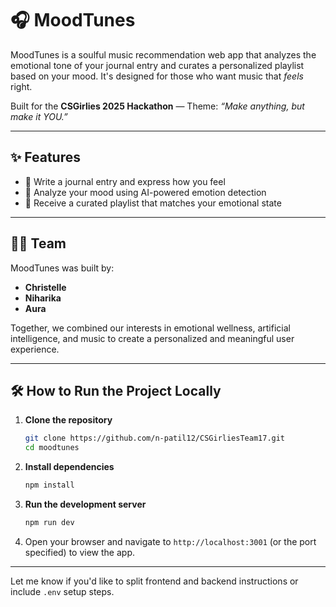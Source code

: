 # 🎧 MoodTunes

MoodTunes is a soulful music recommendation web app that analyzes the emotional tone of your journal entry and curates a personalized playlist based on your mood. It's designed for those who want music that *feels* right.

Built for the **CSGirlies 2025 Hackathon** — Theme: *“Make anything, but make it YOU.”*

---

## ✨ Features

* 📝 Write a journal entry and express how you feel
* 🧠 Analyze your mood using AI-powered emotion detection
* 🎵 Receive a curated playlist that matches your emotional state

---

## 👩‍💻 Team

MoodTunes was built by:

* **Christelle**
* **Niharika**
* **Aura**

Together, we combined our interests in emotional wellness, artificial intelligence, and music to create a personalized and meaningful user experience.

---

## 🛠️ How to Run the Project Locally

1. **Clone the repository**

   ```bash
   git clone https://github.com/n-patil12/CSGirliesTeam17.git
   cd moodtunes
   ```

2. **Install dependencies**

   ```bash
   npm install
   ```

3. **Run the development server**

   ```bash
   npm run dev
   ```

4. Open your browser and navigate to `http://localhost:3001` (or the port specified) to view the app.

---

Let me know if you'd like to split frontend and backend instructions or include `.env` setup steps.
